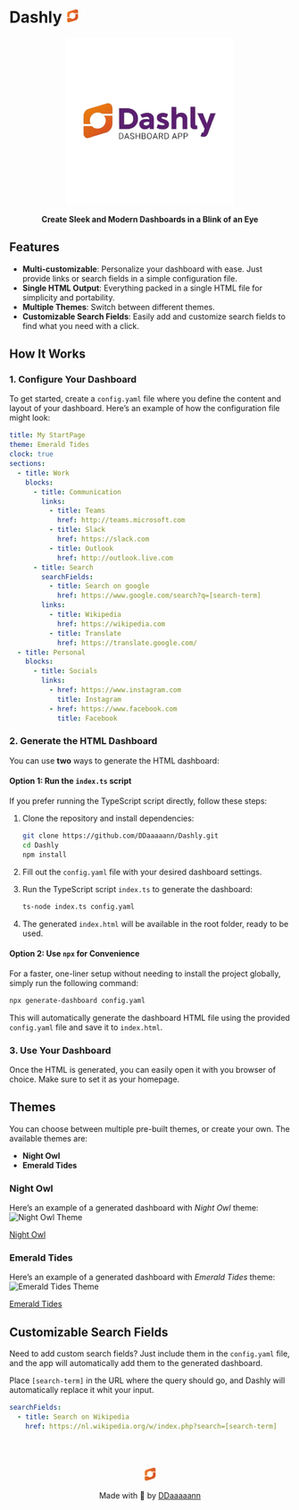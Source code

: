 # Dashly <img src="./assets/favicon/favicon.svg" alt="Dashly Logo" width="25"/>

<div align="center">
  <img src="./assets/logo.png" alt="Dashly Logo" width="300"/>
</div>

<p align="center">
  <strong>Create Sleek and Modern Dashboards in a Blink of an Eye</strong>
</p>

## Features

- **Multi-customizable**: Personalize your dashboard with ease. Just provide links or search fields
  in a simple configuration file.
- **Single HTML Output**: Everything packed in a single HTML file for simplicity and portability.
- **Multiple Themes**: Switch between different themes.
- **Customizable Search Fields**: Easily add and customize search fields to find what you need with
  a click.

## How It Works

### 1. **Configure Your Dashboard**

To get started, create a `config.yaml` file where you define the content and layout of your
dashboard. Here’s an example of how the configuration file might look:

```yaml
title: My StartPage
theme: Emerald Tides
clock: true
sections:
  - title: Work
    blocks:
      - title: Communication
        links:
          - title: Teams
            href: http://teams.microsoft.com
          - title: Slack
            href: https://slack.com
          - title: Outlook
            href: http://outlook.live.com
      - title: Search
        searchFields:
          - title: Search on google
            href: https://www.google.com/search?q=[search-term]
        links:
          - title: Wikipedia
            href: https://wikipedia.com
          - title: Translate
            href: https://translate.google.com/
  - title: Personal
    blocks:
      - title: Socials
        links:
          - href: https://www.instagram.com
            title: Instagram
          - href: https://www.facebook.com
            title: Facebook
```

### 2. **Generate the HTML Dashboard**

You can use **two** ways to generate the HTML dashboard:

#### Option 1: Run the `index.ts` script

If you prefer running the TypeScript script directly, follow these steps:

1. Clone the repository and install dependencies:

    ```bash
    git clone https://github.com/DDaaaaann/Dashly.git
    cd Dashly
    npm install
    ```

2. Fill out the `config.yaml` file with your desired dashboard settings.

3. Run the TypeScript script `index.ts` to generate the dashboard:

    ```bash
    ts-node index.ts config.yaml
    ```

4. The generated `index.html` will be available in the root folder, ready to be used.

#### Option 2: Use `npx` for Convenience

For a faster, one-liner setup without needing to install the project globally, simply run the
following command:

```bash
npx generate-dashboard config.yaml
```

This will automatically generate the dashboard HTML file using the provided `config.yaml` file and
save it to `index.html`.

### 3. **Use Your Dashboard**

Once the HTML is generated, you can easily open it with you browser of choice. Make sure to set it
as your homepage.

## Themes

You can choose between multiple pre-built themes, or create your own. The available themes are:

- **Night Owl**
- **Emerald Tides**

### Night Owl

Here’s an example of a generated dashboard with _Night Owl_ theme:
![Night Owl Theme](https://github.com/user-attachments/assets/2f35018f-5abf-498f-9de7-d60bb9037d3f)

<a href="/examples/Night Owl/index.html">Night Owl</a>

### Emerald Tides

Here’s an example of a generated dashboard with _Emerald Tides_ theme:
![Emerald Tides Theme](https://github.com/user-attachments/assets/767ee69c-4e84-4e43-975d-41739e540391)

<a href="/examples/Emerald Tides/index.html">Emerald Tides</a>

## Customizable Search Fields

Need to add custom search fields? Just include them in the `config.yaml` file, and the app will
automatically add them to the generated dashboard.

Place `[search-term]` in the URL where the query should go, and Dashly will automatically replace it
whit your input.

```yaml
searchFields:
  - title: Search on Wikipedia
    href: https://nl.wikipedia.org/w/index.php?search=[search-term]
```

<br>
<br>
<br>
<div align="center">
    <img src="./assets/favicon/favicon.svg" alt="Dashly Logo" width="25"/>
</div>


<p align="center"> Made with 🧡 by <a href="https://github.com/DDaaaaann">DDaaaaann</a></p>
